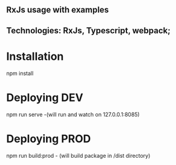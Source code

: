 RxJs usage with examples
--------------
Technologies: RxJs, Typescript, webpack;
--------------

Installation
=============
npm install


Deploying DEV
=============
npm run serve -(will run and watch on 127.0.0.1:8085)


Deploying PROD
=============
npm run build:prod - (will build package in /dist directory)
